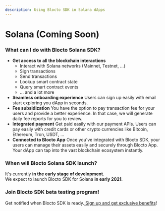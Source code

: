 ```yaml
---
description: Using Blocto SDK in Solana dApps
---
```


# Solana \(Coming Soon\)

### What can I do with Blocto Solana SDK?

* **Get access to all the blockchain interactions**
  * Interact with Solana networks \(Mainnet, Testnet, ...\)
  * Sign transactions
  * Send transactions
  * Lookup smart contract state
  * Query smart contract events
  * ... and a lot more
* **Seamless onboarding experience** Users can sign up easily with email start exploring you dApp in seconds.
* **Fee subsidization** You have the option to pay transaction fee for your users and provide a better experience. In that case, we will generate daily fee reports for you to review.
* **Integrated payment** Get paid easily with our payment APIs. Users can pay easily with credit cards or other crypto currencies like Bitcoin, Ethereum, Tron, USDT, ...
* **Connected to Blocto App** Once you've integrated with Blocto SDK, your users can manage their assets easily and securely through Blocto App. Your dApp can tap into the vast blockchain ecosystem instantly.

### When will Blocto Solana SDK launch?

It's currently **in the early stage of development**.   
We expect to launch Blocto SDK for Solana **in early 2021**.

### Join Blocto SDK beta testing program!

Get notified when Blocto SDK is ready.[ Sign up and get exclusive benefits](https://blocto.typeform.com/to/nJTnwcjv)!

